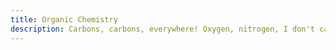 ```yaml
---
title: Organic Chemistry
description: Carbons, carbons, everywhere! Oxygen, nitrogen, I don't care!
---
```

